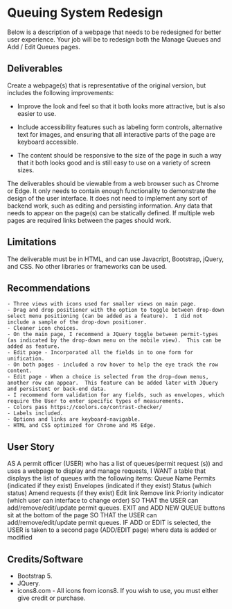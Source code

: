 # Queuing System Redesign

Below is a description of a webpage that needs to be redesigned for better user experience. Your job will be to redesign
both the Manage Queues and Add / Edit Queues pages.

## Deliverables
Create a webpage(s) that is representative of the original version, but includes the following improvements:

- Improve the look and feel so that it both looks more attractive, but is also easier to use.

- Include accessibility features such as labeling form controls, alternative text for images, and ensuring that all
interactive parts of the page are keyboard accessible.

-  The content should be responsive to the size of the page in such a way that it both looks good and is still easy to
use on a variety of screen sizes.

The deliverables should be viewable from a web browser such as Chrome or Edge. It only needs to contain enough
functionality to demonstrate the design of the user interface. It does not need to implement any sort of backend work,
such as editing and persisting information. Any data that needs to appear on the page(s) can be statically defined. If
multiple web pages are required links between the pages should work.

## Limitations
The deliverable must be in HTML, and can use Javacript, Bootstrap, jQuery, and CSS. No other libraries or frameworks
can be used.

## Recommendations
    - Three views with icons used for smaller views on main page.
    - Drag and drop positioner with the option to toggle between drop-down select menu positioning (can be added as a feature).  I did not include a sample of the drop-down positioner.
    - Cleaner icon choices.
    - On the main page, I recommend a JQuery toggle between permit-types (as indicated by the drop-down menu on the mobile view).  This can be added as feature.
    - Edit page - Incorporated all the fields in to one form for unification.
    - On both pages - included a row hover to help the eye track the row content.
    - Edit page - When a choice is selected from the drop-down menus, another row can appear.  This feature can be added later with JQuery and persistent or back-end data.
    - I recommend form validation for any fields, such as envelopes, which require the User to enter specific types of measurements.
    - Colors pass https://coolors.co/contrast-checker/
    - Labels included.
    - Options and links are keyboard-navigable.
    - HTML and CSS optimized for Chrome and MS Edge.


## User Story

AS A permit officer (USER) who has a list of queues(permit request (s))
 and uses a webpage to display and manage requests,
I WANT a table that displays the list of queues with the following 
items:
Queue Name
Permits (indicated if they exist)
Envelopes (indicated if they exist)
Status (which status)
Amend requests (if they exist)
Edit link
Remove link
Priority indicator (which user can interface to change order)
SO THAT the USER can add/remove/edit/update permit queues.
EXIT and ADD NEW QUEUE buttons sit at the bottom of the page 
SO THAT the USER can add/remove/edit/update permit queues.
IF ADD or EDIT is selected, the USER is taken to a second page
 (ADD/EDIT page) where data is added or modified

## Credits/Software
- Bootstrap 5.
- JQuery.
- icons8.com - All icons from icons8.  If you wish to use, you must either give credit or purchase.
